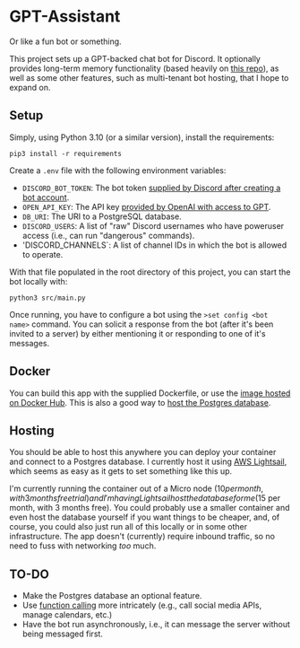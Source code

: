 # GPT-Assistant

Or like a fun bot or something.

This project sets up a GPT-backed chat bot for Discord.  It optionally provides long-term memory functionality (based heavily on [this repo](https://github.com/prestoj/long-term-chat)), as well as some other features, such as multi-tenant bot hosting, that I hope to expand on.

## Setup

Simply, using Python 3.10 (or a similar version), install the requirements:

    pip3 install -r requirements

Create a `.env` file with the following environment variables:

- `DISCORD_BOT_TOKEN`: The bot token [supplied by Discord after creating a bot account](https://discordpy.readthedocs.io/en/stable/discord.html).
- `OPEN_API_KEY`: The API key [provided by OpenAI with access to GPT](https://platform.openai.com/docs/introduction).
- `DB_URI`: The URI to a PostgreSQL database.
- `DISCORD_USERS`: A list of "raw" Discord usernames who have poweruser access (i.e., can run "dangerous" commands).
- 'DISCORD_CHANNELS`: A list of channel IDs in which the bot is allowed to operate.

With that file populated in the root directory of this project, you can start the bot locally with:

    python3 src/main.py

Once running, you have to configure a bot using the `>set config <bot name>` command. You can solicit a response from the bot (after it's been invited to a server) by either mentioning it or responding to one of it's messages.

## Docker

You can build this app with the supplied Dockerfile, or use the [image hosted on Docker Hub](https://hub.docker.com/repository/docker/nathanmargaglio/assistant/general).  This is also a good way to [host the Postgres database](https://hub.docker.com/_/postgres).

## Hosting

You should be able to host this anywhere you can deploy your container and connect to a Postgres database.  I currently host it using [AWS Lightsail](https://aws.amazon.com/lightsail/), which seems as easy as it gets to set something like this up.

I'm currently running the container out of a Micro node ($10 per month, with 3 months free trial) and I'm having Lightsail host the database for me ($15 per month, with 3 months free).  You could probably use a smaller container and even host the database yourself if you want things to be cheaper, and, of course, you could also just run all of this locally or in some other infrastructure.  The app doesn't (currently) require inbound traffic, so no need to fuss with networking _too_ much.

## TO-DO

- Make the Postgres database an optional feature.
- Use [function calling](https://platform.openai.com/docs/guides/gpt/function-calling) more intricately (e.g., call social media APIs, manage calendars, etc.)
- Have the bot run asynchronously, i.e., it can message the server without being messaged first.